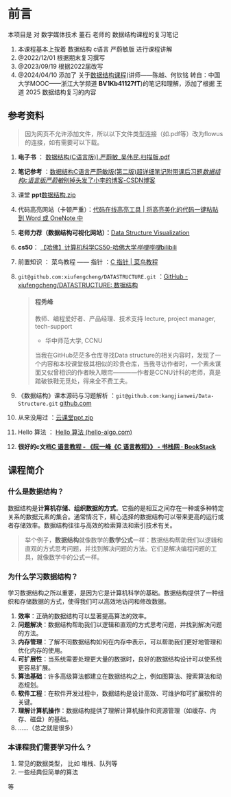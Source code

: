 # 前言

本项目是 对 数字媒体技术 董石 老师的 数据结构课程的复习笔记

1. 本课程基本上按着 数据结构 c语言 严蔚敏版 进行课程讲解
2. @2022/12/01 根据期末复习撰写
3. @2023/09/19 根据2022届改写
4. @2024/04/10 添加了 关于[数据结构课程](https://www.bilibili.com/video/BV1Kb41127fT?p=1)(讲师——陈越、何钦铭 转自：中国大学MOOC——浙江大学频道  **BV1Kb41127fT**)的笔记和理解，添加了根据 王道 2025 数据结构复习的内容



## 参考资料

> 因为网页不允许添加文件，所以以下文件类型连接（如.pdf等）改为flowus的连接，如有需要可以下载。

1. **电子书** ： [数据结构(C语言版)\].严蔚敏_吴伟民.扫描版.pdf](https://flowus.cn/shengjie_zhou/share/04000b67-4d02-43e4-a12e-01cb0a7382d6?code=X4VH5S)

2. **笔记参考** ：[数据结构C语言严蔚敏版(第二版)超详细笔记附带课后习题*数据结构c语言版严蔚敏*别掉头发了小李的博客-CSDN博客](https://blog.csdn.net/chongyang_/article/details/109544719)

3. 课堂 **ppt**[数据结构.zip](https://flowus.cn/shengjie_zhou/share/04000b67-4d02-43e4-a12e-01cb0a7382d6?code=X4VH5S)

4. 代码高亮网站（卡顿严重）：[代码在线高亮工具 | 将高亮美化的代码一键粘贴到 Word 或 OneNote 中](https://highlightcode.com/)

5. **老师力荐（数据结构可视化网站）：**[Data Structure Visualization](https://www.cs.usfca.edu/~galles/visualization/Algorithms.html)

6. **cs50**： [【哈佛】计算机科学CS50-哈佛大学*哔哩哔哩*bilibili](https://www.bilibili.com/video/BV1Rb411378V/?spm_id_from=333.337.search-card.all.click&vd_source=3310f07bcb7152dc48cc5e65834e98b5)

7. 前置知识 ： 菜鸟教程 —— 指针 ：[C 指针 | 菜鸟教程](https://www.runoob.com/cprogramming/c-pointers.html)

8. `git@github.com:xiufengcheng/DATASTRUCTURE.git` ：[GitHub - xiufengcheng/DATASTRUCTURE: 数据结构](https://github.com/xiufengcheng/DATASTRUCTURE)

   > #### 程秀峰 
   >
   > 教师、编程爱好者、产品经理、技术支持 lecture, project manager, tech-support
   >
   > - 华中师范大学, CCNU
   >
   > 当我在GitHub茫茫多仓库寻找Data structure的相关内容时，发现了一个内容和本校课堂极其相似的珍贵仓库，当我寻访作者时，一个素未谋面又似曾相识的作者映入眼帘————作者是CCNU计科的老师，真是踏破铁鞋无觅处，得来全不费工夫。


9. 《数据结构》课本源码与习题解析 ：`git@github.com:kangjianwei/Data-Structure.git` [github.com](https://github.com/kangjianwei/Data-Structure/tree/master)
10. 从来没用过 ：[云课堂ppt.zip](https://flowus.cn/shengjie_zhou/share/04000b67-4d02-43e4-a12e-01cb0a7382d6?code=X4VH5S)


11. Hello 算法 ：  [Hello 算法 (hello-algo.com)](https://www.hello-algo.com/)

12. **很好的c文档[C 语言教程 - 《阮一峰《C 语言教程》》 - 书栈网 · BookStack](https://www.bookstack.cn/read/wangdoc-clang-tutorial/README.md)**

## 课程简介

### 什么是数据结构？

数据结构是**计算机存储、组织数据的方式**。它指的是相互之间存在一种或多种特定关系的数据元素的集合。通常情况下，精心选择的数据结构可以带来更高的运行或者存储效率。数据结构往往与高效的检索算法和索引技术有关。

> 举个例子，**数据结构**就像数学的**数学公式**一样：数据结构帮助我们以逻辑和直观的方式思考问题，并找到解决问题的方法。它们是解决编程问题的工具，就像数学中的公式一样。

### 为什么学习数据结构？

学习数据结构之所以重要，是因为它是计算机科学的基础。数据结构提供了一种组织和存储数据的方式，使得我们可以高效地访问和修改数据。

1. **效率**：正确的数据结构可以显著提高算法的效率。
2. **问题解决**：数据结构帮助我们以逻辑和直观的方式思考问题，并找到解决问题的方法。
3. **内存管理**：了解不同数据结构如何在内存中表示，可以帮助我们更好地管理和优化内存的使用。
4. **可扩展性**：当系统需要处理更大量的数据时，良好的数据结构设计可以使系统更容易扩展。
5. **算法基础**：许多高级算法都建立在数据结构之上，例如图算法、搜索算法和动态规划。
6. **软件工程**：在软件开发过程中，数据结构是设计高效、可维护和可扩展软件的关键。
7. **理解计算机操作**：数据结构提供了理解计算机操作和资源管理（如缓存、内存、磁盘）的基础。
8. ......（总之就是很多）

### 本课程我们需要学习什么？

1. 常见的数据类型， 比如 堆栈、队列等
2. 一些经典但简单的算法

等
